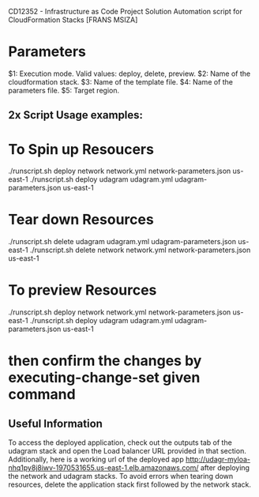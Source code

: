 CD12352 - Infrastructure as Code Project Solution
 Automation script for CloudFormation Stacks
 [FRANS MSIZA]

# Parameters
   $1: Execution mode. Valid values: deploy, delete, preview.
   $2: Name of the cloudformation stack.
   $3: Name of the template file.
   $4: Name of the parameters file.
   $5: Target region.

## 2x Script Usage examples:

# To Spin up Resoucers
./runscript.sh deploy network network.yml network-parameters.json us-east-1
./runscript.sh deploy udagram udagram.yml udagram-parameters.json us-east-1

# Tear down Resources
./runscript.sh delete udagram udagram.yml udagram-parameters.json us-east-1
./runscript.sh delete network network.yml network-parameters.json us-east-1

# To preview Resources 
./runscript.sh deploy network network.yml network-parameters.json us-east-1
./runscript.sh deploy udagram udagram.yml udagram-parameters.json us-east-1
# then confirm the changes by executing-change-set given command

## Useful Information
To access the deployed application, check out the outputs tab of the udagram stack and open the Load balancer URL provided in that section.
Additionally, here is a working url of the deployed app http://udagr-myloa-nhq1py8j8iwv-1970531655.us-east-1.elb.amazonaws.com/ after deploying the network and udagram stacks.
To avoid errors when tearing down resources, delete the application stack first followed by the network stack.








